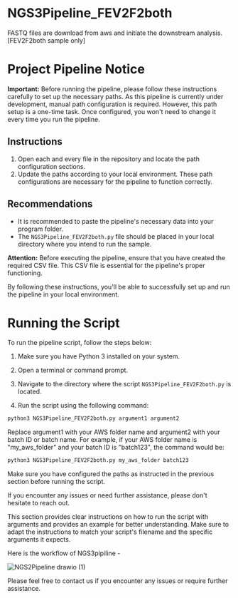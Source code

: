 # NGS3Pipeline_FEV2F2both
FASTQ files are download from aws and initiate the downstream analysis.[FEV2F2both sample only]

# Project Pipeline Notice

**Important:** Before running the pipeline, please follow these instructions carefully to set up the necessary paths. As this pipeline is currently under development, manual path configuration is required. However, this path setup is a one-time task. Once configured, you won't need to change it every time you run the pipeline.

## Instructions

1. Open each and every file in the repository and locate the path configuration sections.
2. Update the paths according to your local environment. These path configurations are necessary for the pipeline to function correctly.

## Recommendations

- It is recommended to paste the pipeline's necessary data into your program folder.
- The `NGS3Pipeline_FEV2F2both.py` file should be placed in your local directory where you intend to run the sample.

**Attention:** Before executing the pipeline, ensure that you have created the required CSV file. This CSV file is essential for the pipeline's proper functioning.

By following these instructions, you'll be able to successfully set up and run the pipeline in your local environment.
# Running the Script

To run the pipeline script, follow the steps below:

1. Make sure you have Python 3 installed on your system.

2. Open a terminal or command prompt.

3. Navigate to the directory where the script `NGS3Pipeline_FEV2F2both.py` is located.

4. Run the script using the following command:

```bash
python3 NGS3Pipeline_FEV2F2both.py argument1 argument2

```

Replace argument1 with your AWS folder name and argument2 with your batch ID or batch name.
For example, if your AWS folder name is "my_aws_folder" and your batch ID is "batch123", the command would be:

```bash
python3 NGS3Pipeline_FEV2F2both.py my_aws_folder batch123
```

Make sure you have configured the paths as instructed in the previous section before running the script.

If you encounter any issues or need further assistance, please don't hesitate to reach out.


This section provides clear instructions on how to run the script with arguments and provides an example for better understanding. Make sure to adapt the instructions to match your script's filename and the specific arguments it expects.

Here is the workflow of NGS3pipiline -

![NGS2Pipeline drawio (1)](https://github.com/prabir4bc/NGS3Pipeline_FEV2F2both/assets/110020197/30bffe34-3c3d-4773-803d-43638bee96fd)

Please feel free to contact us if you encounter any issues or require further assistance.
